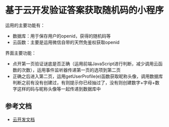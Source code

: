 # 基于云开发验证答案获取随机码的小程序

运用的主要功能有：

- 数据库：用于保存用户的openid，获得的随机码等
- 云函数：主要是运用微信自带的天然免鉴权获取openid

界面主要功能：

- 点开第一页验证谜底是否正确（运用前端JavaScript进行判断，减少调用云函数的次数），运用事件监听器传递第一页的选项到第二页
- 正确之后进入第二页，运用getUserProfile(e)函数获取昵称头像，调用数据库判断之前有没有创建过，有则提示你已经抽过了，没有则创建数字+字母+数字这样的码与昵称头像等一起传递到数据库中

## 参考文档

- [云开发文档](https://developers.weixin.qq.com/miniprogram/dev/wxcloud/basis/getting-started.html)

